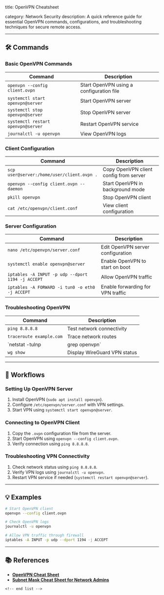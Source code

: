 title: OpenVPN Cheatsheet

category: Network Security
description: A quick reference guide for essential OpenVPN commands, configurations, and troubleshooting techniques for secure remote access.

---

## 🛠️ Commands

### **Basic OpenVPN Commands**

| Command                              | Description                              |
| ------------------------------------ | ---------------------------------------- |
| `openvpn --config client.ovpn`     | Start OpenVPN using a configuration file |
| `systemctl start openvpn@server`   | Start OpenVPN server                     |
| `systemctl stop openvpn@server`    | Stop OpenVPN server                      |
| `systemctl restart openvpn@server` | Restart OpenVPN service                  |
| `journalctl -u openvpn`            | View OpenVPN logs                        |

### **Client Configuration**

| Command                                      | Description                            |
| -------------------------------------------- | -------------------------------------- |
| `scp user@server:/home/user/client.ovpn .` | Copy OpenVPN client config from server |
| `openvpn --config client.ovpn --daemon`    | Start OpenVPN in background mode       |
| `pkill openvpn`                            | Stop OpenVPN client                    |
| `cat /etc/openvpn/client.conf`             | View client configuration              |

### **Server Configuration**

| Command                                             | Description                       |
| --------------------------------------------------- | --------------------------------- |
| `nano /etc/openvpn/server.conf`                   | Edit OpenVPN server configuration |
| `systemctl enable openvpn@server`                 | Enable OpenVPN to start on boot   |
| `iptables -A INPUT -p udp --dport 1194 -j ACCEPT` | Allow OpenVPN traffic             |
| `iptables -A FORWARD -i tun0 -o eth0 -j ACCEPT`   | Enable forwarding for VPN traffic |

### **Troubleshooting OpenVPN**

| Command                    | Description                  |
| -------------------------- | ---------------------------- |
| `ping 8.8.8.8`           | Test network connectivity    |
| `traceroute example.com` | Trace network routes         |
| `netstat -tulnp            | grep openvpn`                |
| `wg show`                | Display WireGuard VPN status |

---

## 🔄 Workflows

### **Setting Up OpenVPN Server**

1. Install OpenVPN (`sudo apt install openvpn`).
2. Configure `/etc/openvpn/server.conf` with VPN settings.
3. Start VPN using `systemctl start openvpn@server`.

### **Connecting to OpenVPN Client**

1. Copy the `.ovpn` configuration file from the server.
2. Start OpenVPN using `openvpn --config client.ovpn`.
3. Verify connection using `ping 8.8.8.8`.

### **Troubleshooting VPN Connectivity**

1. Check network status using `ping 8.8.8.8`.
2. Verify VPN logs using `journalctl -u openvpn`.
3. Restart VPN service if needed (`systemctl restart openvpn@server`).

---

## 💡 Examples

```sh
# Start OpenVPN client
openvpn --config client.ovpn

# Check OpenVPN logs
journalctl -u openvpn

# Allow VPN traffic through firewall
iptables -A INPUT -p udp --dport 1194 -j ACCEPT
```

---

## 📚 References

- **[OpenVPN Cheat Sheet](https://cheatsheets.stephane.plus/networks/openvpn/)**
- **[Subnet Mask Cheat Sheet for Network Admins](https://openvpn.net/as-docs/subnet-mask-cheat-sheet.html)**

```
<!-- end list -->
```
